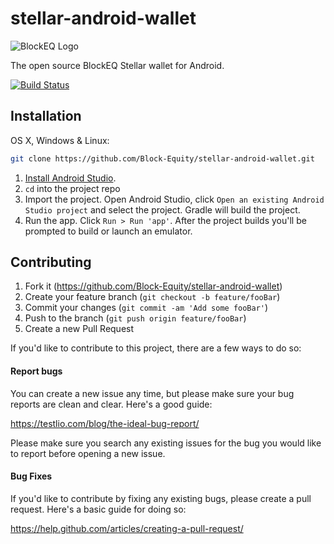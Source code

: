 # stellar-android-wallet
![BlockEQ Logo](https://user-images.githubusercontent.com/2541326/45047883-5bdacd00-b048-11e8-99eb-03c3a790d5f0.png)


The open source BlockEQ Stellar wallet for Android.

[![Build Status](https://app.bitrise.io/app/8f971ee62a22d9ef/status.svg?token=PJ0TN1T3hvJlSiZUKUw_rg&branch=dev)](https://app.bitrise.io/app/8f971ee62a22d9ef)

## Installation

OS X, Windows & Linux:

```sh
git clone https://github.com/Block-Equity/stellar-android-wallet.git
```

1. [Install Android Studio](https://developer.android.com/sdk/index.html).
2. `cd` into the project repo
3. Import the project. Open Android Studio, click `Open an existing Android
   Studio project` and select the project. Gradle will build the project.
4. Run the app. Click `Run > Run 'app'`. After the project builds you'll be
   prompted to build or launch an emulator.


## Contributing

1. Fork it (<https://github.com/Block-Equity/stellar-android-wallet>)
2. Create your feature branch (`git checkout -b feature/fooBar`)
3. Commit your changes (`git commit -am 'Add some fooBar'`)
4. Push to the branch (`git push origin feature/fooBar`)
5. Create a new Pull Request

If you'd like to contribute to this project, there are a few ways to do so:

#### Report bugs
You can create a new issue any time, but please make sure your bug reports are clean and clear. Here's a good guide:

https://testlio.com/blog/the-ideal-bug-report/

Please make sure you search any existing issues for the bug you would like to report before opening a new issue.

#### Bug Fixes
If you'd like to contribute by fixing any existing bugs, please create a pull request. Here's a basic guide for doing so:

https://help.github.com/articles/creating-a-pull-request/
